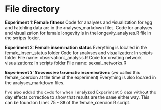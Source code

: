 # File directory

**Experiment 1: Female fitness**
Code for analyses and visualization for egg and hatchling data are in the analyses_markdown files. 
Code for analyses and visualization for female longevity is in the longevity_analyses.R file in the scripts folder. 	

**Experiment 2: Female insemination status**
Everything is located in the female_insem_status folder
Code for analyses and visualization: In scripts folder 
	File name: observations_analysis.R
Code for creating network visualizations: In scripts folder 
	File name: sexual_networks.R

**Experiment 3: Successive traumatic inseminations** (we called this female_coercion at the time of the experiment)
Everything is also located in the analyses_markdown files. 

I've also added the code for when I analyzed Experiment 3 data without the day effects correction to show that results are the same either way. This can be found on Lines 75 - 89 of the female_coercion.R script. 
